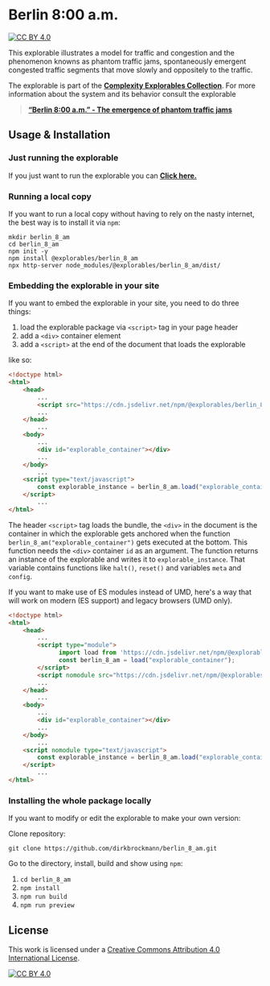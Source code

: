 [cc-by]: http://creativecommons.org/licenses/by/4.0/
[cc-by-image]: https://i.creativecommons.org/l/by/4.0/88x31.png
[cc-by-shield]: https://img.shields.io/badge/License-CC%20BY%204.0-lightgrey.svg

# Berlin 8:00 a.m.

[![CC BY 4.0][cc-by-shield]][cc-by]

This explorable illustrates a model for traffic and congestion and the phenomenon knowns as phantom traffic jams, spontaneously emergent congested traffic segments that move slowly and oppositely to the traffic.

The explorable is part of the [**Complexity Explorables Collection**](https://www.complexity-explorables.org). For more information about the system and its behavior consult the explorable
> [**“Berlin 8:00 a.m.” - The emergence of phantom traffic jams**](https://www.complexity-explorables.org/explorables/berlin-8-am)

## Usage & Installation

### Just running the explorable

If you just want to run the explorable you can [**Click here.**](https://raw.githack.com/dirkbrockmann/berlin_8_am/main/dist/index.html)
 

### Running a local copy

If you want to run a local copy without having to rely on the nasty internet, the best way
is to install it via `npm`:

```shell
mkdir berlin_8_am
cd berlin_8_am
npm init -y
npm install @explorables/berlin_8_am
npx http-server node_modules/@explorables/berlin_8_am/dist/ 
```

### Embedding the explorable in your site

If you want to embed the explorable in your site, you need to do three things:

1. load the explorable package via `<script>` tag in your page header
2. add a `<div>` container element
3. add a `<script>` at the end of the document that loads the explorable
	
like so:

```html
<!doctype html>
<html>
	<head>
		...
		<script src="https://cdn.jsdelivr.net/npm/@explorables/berlin_8_am/dist/index.umd.js"></script>
		...
	</head>
		...
	<body>
		...
	    <div id="explorable_container"></div>
		...
	</body>
		...
	<script type="text/javascript">
		const explorable_instance = berlin_8_am.load("explorable_container")
	</script>
		...
</html>
```

The header `<script>` tag loads the bundle, the `<div>` in the document is the container in which the explorable gets anchored when the function `berlin_8_am("explorable_container")` gets executed at the bottom. This function needs the `<div>` container `id` as an argument. The function returns an instance of the explorable and writes it to `explorable_instance`. That variable contains functions like `halt()`, `reset()` and variables `meta` and `config`.
	
If you want to make use of ES modules instead of UMD, here's a way that will work on modern (ES support) and legacy browsers (UMD only).

```html
<!doctype html>
<html>
	<head>
		...
	    <script type="module">
	  	      import load from 'https://cdn.jsdelivr.net/npm/@explorables/berlin_8_am/dist/index.es.js';
	  	      const berlin_8_am = load("explorable_container");
	    </script>
	    <script nomodule src="https://cdn.jsdelivr.net/npm/@explorables/berlin_8_am/dist/index.umd.js"></script>	  
		...
	</head>
		...
	<body>
		...
	    <div id="explorable_container"></div>
		...
	</body>
		...
	<script nomodule type="text/javascript">
		const explorable_instance = berlin_8_am.load("explorable_container")
	</script>
		...
</html>
```
	


### Installing the whole package locally

If you want to modify or edit the explorable to make your own version: 

Clone repository:

```shell
git clone https://github.com/dirkbrockmann/berlin_8_am.git
```


Go to the directory, install, build and show using `npm`:

1. `cd berlin_8_am`
2. `npm install`
3. `npm run build`
3. `npm run preview`

## License

This work is licensed under a
[Creative Commons Attribution 4.0 International License][cc-by].

[![CC BY 4.0][cc-by-image]][cc-by]


